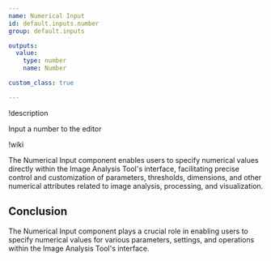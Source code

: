 ```yaml
---
name: Numerical Input
id: default.inputs.number
group: default.inputs

outputs:
  value:
    type: number
    name: Number

custom_class: true

---
```


!description

Input a number to the editor

!wiki

The Numerical Input component enables users to specify numerical values directly within the Image Analysis Tool's interface, facilitating precise control and customization of parameters, thresholds, dimensions, and other numerical attributes related to image analysis, processing, and visualization.

## Conclusion

The Numerical Input component plays a crucial role in enabling users to specify numerical values for various parameters, settings, and operations within the Image Analysis Tool's interface.